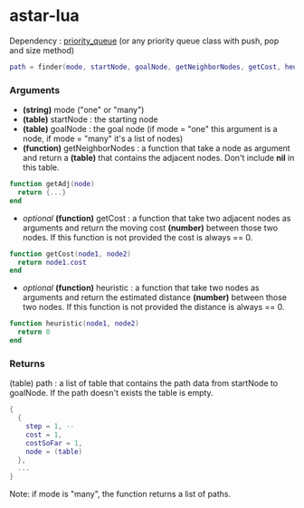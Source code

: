 # astar-lua

Dependency : [priority_queue](https://gist.github.com/LukeMS/89dc587abd786f92d60886f4977b1953) (or any priority queue class with push, pop and size method)

```lua
path = finder(mode, startNode, goalNode, getNeighborNodes, getCost, heuristic)
```
### Arguments
- **(string)** mode ("one" or "many")
- **(table)** startNode : the starting node
- **(table)** goalNode : the goal node (if mode = "one" this argument is a node, if mode = "many" it's a list of nodes)
- **(function)** getNeighborNodes : a function that take a node as argument and return a **(table)** that contains the adjacent nodes. Don't include **nil** in this table.
```lua
function getAdj(node)
  return {...}
end
```
- *optional* **(function)** getCost : a function that take two adjacent nodes as arguments and return the moving cost **(number)** between those two nodes. If this function is not provided the cost is always == 0.
```lua
function getCost(node1, node2)
  return node1.cost
end
```
- *optional* **(function)** heuristic : a function that take two nodes as arguments and return the estimated distance **(number)** between those two nodes. If this function is not provided the distance is always == 0.
```lua
function heuristic(node1, node2)
  return 0
end
```
### Returns
(table) path : a list of table that contains the path data from startNode to goalNode. If the path doesn't exists the table is empty.
```lua
{
  {
    step = 1, -- 
    cost = 1,
    costSoFar = 1,
    node = (table)
  },
  ...
}
```
Note: if mode is "many", the function returns a list of paths.
